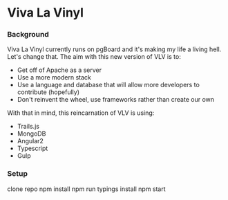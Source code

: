 # Viva La Vinyl

### Background

Viva La Vinyl currently runs on pgBoard and it's making my life a living hell. Let's change that. The aim with this new version of VLV is to:

* Get off of Apache as a server
* Use a more modern stack
* Use a language and database that will allow more developers to contribute (hopefully)
* Don't reinvent the wheel, use frameworks rather than create our own

With that in mind, this reincarnation of VLV is using:

* Trails.js
* MongoDB
* Angular2
* Typescript
* Gulp

### Setup

clone repo
npm install
npm run typings install
npm start